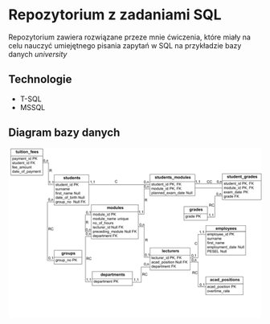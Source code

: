 # Repozytorium z zadaniami SQL
Repozytorium zawiera rozwiązane przeze mnie ćwiczenia, które miały na celu nauczyć umiejętnego pisania zapytań w SQL na przykładzie bazy danych *university*

## Technologie
- T-SQL
- MSSQL

## Diagram bazy danych
![Diagram bazy danych](https://github.com/mezkoP/SkillSQL/blob/main/images/Obraz1.png)


